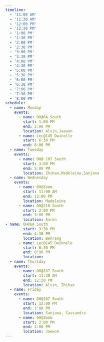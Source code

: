 ```yaml
---
timeline:
  - '11:00 AM'
  - '11:30 AM'
  - '12:00 PM'
  - '12:30 PM'
  - '1:00 PM'
  - '1:30 PM'
  - '2:00 PM'
  - '2:30 PM'
  - '3:00 PM'
  - '3:30 PM'
  - '4:00 PM'
  - '4:30 PM'
  - '5:00 PM'
  - '5:30 PM'
  - '6:00 PM'
  - '6:30 PM'
  - '7:00 PM'
  - '7:30 PM'
  - '8:00 PM'
schedule:
  - name: Monday
    events:
      - name: OH@6A South
        start: 1:00 PM
        end: 2:00 PM
        location: Alvin,Jaewon
      - name: Lec@145 Dwinelle
        start: 6:30 PM
        end: 8:00 PM
  - name: Tuesday
    events:
      - name: OH@ 107 South
        start: 3:00 PM
        end: 5:00 PM
        location: Zhihao,Madeleine,Sanjana
  - name: Wednesday
    events:
      - name: OH@Zoom
        start: 11:00 AM
        end: 12:00 PM
        location: Madeleine
      - name: OH@210 South
        start: 2:00 PM
        end: 3:00 PM
        location: Aaron
- name: OH@6A South
        start: 3:30 PM
        end: 4:30 PM
        location: Behrang
      - name: Lec@145 Dwinnele
        start: 6:30 PM
        end: 8:00 PM
        location:
  - name: Thursday
    events:
      - name: OH@107 South
        start: 11:30 AM
        end: 12:30 PM
        location: Alvin, Zhihao
  - name: Friday
    events:
      - name: OH@107 South
        start: 12:00 PM
        end: 1:00 PM
        location: Sanjana, Cassandra
      - name: OH@Zoom
        start: 2:00 PM
        end: 3:00 PM
        location: Jaewon
---
```

